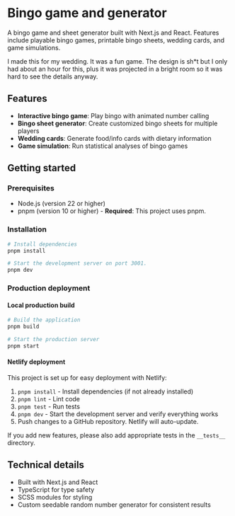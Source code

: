 # Bingo game and generator

A bingo game and sheet generator built with Next.js and React.
Features include playable bingo games, printable bingo sheets, wedding cards, and game simulations.

I made this for my wedding. It was a fun game. The design is sh*t but I only had about an hour for this,
plus it was projected in a bright room so it was hard to see the details anyway.

## Features

- **Interactive bingo game**: Play bingo with animated number calling
- **Bingo sheet generator**: Create customized bingo sheets for multiple players
- **Wedding cards**: Generate food/info cards with dietary information
- **Game simulation**: Run statistical analyses of bingo games

## Getting started

### Prerequisites

- Node.js (version 22 or higher)
- pnpm (version 10 or higher) - **Required**: This project uses pnpm.

### Installation

```bash
# Install dependencies
pnpm install

# Start the development server on port 3001.
pnpm dev
```

### Production deployment

#### Local production build

```bash
# Build the application
pnpm build

# Start the production server
pnpm start
```

#### Netlify deployment

This project is set up for easy deployment with Netlify:

1. `pnpm install` - Install dependencies (if not already installed)
2. `pnpm lint` - Lint code
3. `pnpm test` - Run tests
4. `pnpm dev` - Start the development server and verify everything works
5. Push changes to a GitHub repository. Netlify will auto-update.

If you add new features, please also add appropriate tests in the `__tests__` directory.

## Technical details

- Built with Next.js and React
- TypeScript for type safety
- SCSS modules for styling
- Custom seedable random number generator for consistent results